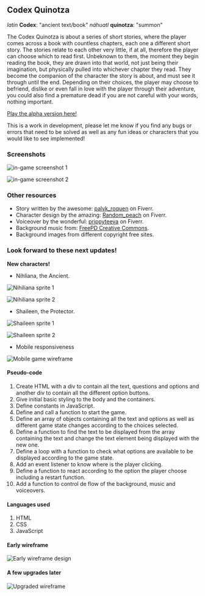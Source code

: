 ## Codex Quinotza
_latin_ **Codex**: "ancient text/book"
_náhuatl_ **quinotza**: "summon"

The Codex Quinotza is about a series of short stories, where the player comes across a book with countless chapters, each one a different short story. The stories relate to each other very little, if at all, therefore the player can choose which to read first.
Unbeknown to them, the moment they begin reading the book, they are drawn into that world, not just being their imagination, but physically pulled into whichever chapter they read. They become the companion of the character the story is about, and must see it through until the end. Depending on their choices, the player may choose to befriend, dislike or even fall in love with the player through their adventure, you could also find a premature dead if you are not careful with your words, nothing important.


[Play the alpha version here!](https://codexquinotza.surge.sh/)

This is a work in development, please let me know if you find any bugs or errors that need to be solved as well as any fun ideas or characters that you would like to see implemented!


### Screenshots

![in-game screenshot 1](https://i.imgur.com/ZQ3qRoW.png)

![in-game screenshot 2](https://i.imgur.com/zLZ8lAU.png)


### Other resources
* Story written by the awesome: [palvk_roquen](https://www.fiverr.com/palvk_roquen) on Fiverr.
* Character design by the amazing: [Random_peach](https://www.fiverr.com/random_peach) on Fiverr.
* Voiceover by the wonderful: [prippyteeva](https://www.fiverr.com/prippyteeva) on Fiverr.
* Background music from: [FreePD Creative Commons](https://freepd.com/).
* Background images from different copyright free sites.


### Look forward to these next updates!

**New characters!**

* Nihliana, the Ancient.

![Nihiliana sprite 1](https://i.imgur.com/v6Z1hKV.png?1)

![Nihiliana sprite 2](https://i.imgur.com/0lgQUIc.png?1)


* Shaileen, the Protector.

![Shaileen sprite 1](https://i.imgur.com/DFHtiDn.png?1)

![Shaileen sprite 2](https://i.imgur.com/uOKHk6A.png?1)


* Mobile responsiveness

![Mobile game wireframe](https://i.imgur.com/CkkFeaY.png)


#### Pseudo-code

1. Create HTML with a div to contain all the text, questions and options and another div to contain all the different option buttons.
2. Give initial basic styling to the body and the containers.
3. Define constants in JavaScript.
4. Define and call a function to start the game.
5. Define an array of objects containing all the text and options as well as different game state changes according to the choices selected.
6. Define a function to find the text to be displayed from the array containing the text and change the text element being displayed with the new one.
7. Define a loop with a function to check what options are available to be displayed according to the game state.
8. Add an event listener to know where is the player clicking.
9. Define a function to react according to the option the player choose including a restart function.
10. Add a function to control de flow of the background, music and voiceovers.


#### Languages used

1. HTML
2. CSS
3. JavaScript


#### Early wireframe
![Early wireframe design](https://i.imgur.com/LRD4XiD.png)

#### A few upgrades later
![Upgraded wireframe](https://i.imgur.com/mSJxNpV.png)
